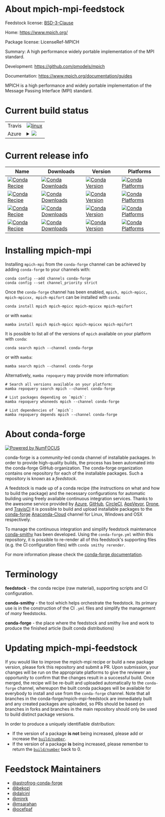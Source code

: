 About mpich-mpi-feedstock
=========================

Feedstock license: [BSD-3-Clause](https://github.com/conda-forge/mpich-feedstock/blob/main/LICENSE.txt)

Home: https://www.mpich.org/

Package license: LicenseRef-MPICH

Summary: A high performance widely portable implementation of the MPI standard.

Development: https://github.com/pmodels/mpich

Documentation: https://www.mpich.org/documentation/guides

MPICH is a high performance and widely portable implementation of the
Message Passing Interface (MPI) standard.


Current build status
====================


<table><tr>
    <td>Travis</td>
    <td>
      <a href="https://app.travis-ci.com/conda-forge/mpich-feedstock">
        <img alt="linux" src="https://img.shields.io/travis/com/conda-forge/mpich-feedstock/main.svg?label=Linux">
      </a>
    </td>
  </tr>
    
  <tr>
    <td>Azure</td>
    <td>
      <details>
        <summary>
          <a href="https://dev.azure.com/conda-forge/feedstock-builds/_build/latest?definitionId=645&branchName=main">
            <img src="https://dev.azure.com/conda-forge/feedstock-builds/_apis/build/status/mpich-feedstock?branchName=main">
          </a>
        </summary>
        <table>
          <thead><tr><th>Variant</th><th>Status</th></tr></thead>
          <tbody><tr>
              <td>linux_64_mpi_typeconda</td>
              <td>
                <a href="https://dev.azure.com/conda-forge/feedstock-builds/_build/latest?definitionId=645&branchName=main">
                  <img src="https://dev.azure.com/conda-forge/feedstock-builds/_apis/build/status/mpich-feedstock?branchName=main&jobName=linux&configuration=linux%20linux_64_mpi_typeconda" alt="variant">
                </a>
              </td>
            </tr><tr>
              <td>linux_64_mpi_typeexternal</td>
              <td>
                <a href="https://dev.azure.com/conda-forge/feedstock-builds/_build/latest?definitionId=645&branchName=main">
                  <img src="https://dev.azure.com/conda-forge/feedstock-builds/_apis/build/status/mpich-feedstock?branchName=main&jobName=linux&configuration=linux%20linux_64_mpi_typeexternal" alt="variant">
                </a>
              </td>
            </tr><tr>
              <td>linux_aarch64_mpi_typeconda</td>
              <td>
                <a href="https://dev.azure.com/conda-forge/feedstock-builds/_build/latest?definitionId=645&branchName=main">
                  <img src="https://dev.azure.com/conda-forge/feedstock-builds/_apis/build/status/mpich-feedstock?branchName=main&jobName=linux&configuration=linux%20linux_aarch64_mpi_typeconda" alt="variant">
                </a>
              </td>
            </tr><tr>
              <td>linux_aarch64_mpi_typeexternal</td>
              <td>
                <a href="https://dev.azure.com/conda-forge/feedstock-builds/_build/latest?definitionId=645&branchName=main">
                  <img src="https://dev.azure.com/conda-forge/feedstock-builds/_apis/build/status/mpich-feedstock?branchName=main&jobName=linux&configuration=linux%20linux_aarch64_mpi_typeexternal" alt="variant">
                </a>
              </td>
            </tr><tr>
              <td>linux_ppc64le_mpi_typeconda</td>
              <td>
                <a href="https://dev.azure.com/conda-forge/feedstock-builds/_build/latest?definitionId=645&branchName=main">
                  <img src="https://dev.azure.com/conda-forge/feedstock-builds/_apis/build/status/mpich-feedstock?branchName=main&jobName=linux&configuration=linux%20linux_ppc64le_mpi_typeconda" alt="variant">
                </a>
              </td>
            </tr><tr>
              <td>linux_ppc64le_mpi_typeexternal</td>
              <td>
                <a href="https://dev.azure.com/conda-forge/feedstock-builds/_build/latest?definitionId=645&branchName=main">
                  <img src="https://dev.azure.com/conda-forge/feedstock-builds/_apis/build/status/mpich-feedstock?branchName=main&jobName=linux&configuration=linux%20linux_ppc64le_mpi_typeexternal" alt="variant">
                </a>
              </td>
            </tr><tr>
              <td>osx_64_mpi_typeconda</td>
              <td>
                <a href="https://dev.azure.com/conda-forge/feedstock-builds/_build/latest?definitionId=645&branchName=main">
                  <img src="https://dev.azure.com/conda-forge/feedstock-builds/_apis/build/status/mpich-feedstock?branchName=main&jobName=osx&configuration=osx%20osx_64_mpi_typeconda" alt="variant">
                </a>
              </td>
            </tr><tr>
              <td>osx_64_mpi_typeexternal</td>
              <td>
                <a href="https://dev.azure.com/conda-forge/feedstock-builds/_build/latest?definitionId=645&branchName=main">
                  <img src="https://dev.azure.com/conda-forge/feedstock-builds/_apis/build/status/mpich-feedstock?branchName=main&jobName=osx&configuration=osx%20osx_64_mpi_typeexternal" alt="variant">
                </a>
              </td>
            </tr><tr>
              <td>osx_arm64_mpi_typeconda</td>
              <td>
                <a href="https://dev.azure.com/conda-forge/feedstock-builds/_build/latest?definitionId=645&branchName=main">
                  <img src="https://dev.azure.com/conda-forge/feedstock-builds/_apis/build/status/mpich-feedstock?branchName=main&jobName=osx&configuration=osx%20osx_arm64_mpi_typeconda" alt="variant">
                </a>
              </td>
            </tr><tr>
              <td>osx_arm64_mpi_typeexternal</td>
              <td>
                <a href="https://dev.azure.com/conda-forge/feedstock-builds/_build/latest?definitionId=645&branchName=main">
                  <img src="https://dev.azure.com/conda-forge/feedstock-builds/_apis/build/status/mpich-feedstock?branchName=main&jobName=osx&configuration=osx%20osx_arm64_mpi_typeexternal" alt="variant">
                </a>
              </td>
            </tr>
          </tbody>
        </table>
      </details>
    </td>
  </tr>
</table>

Current release info
====================

| Name | Downloads | Version | Platforms |
| --- | --- | --- | --- |
| [![Conda Recipe](https://img.shields.io/badge/recipe-mpich-green.svg)](https://anaconda.org/conda-forge/mpich) | [![Conda Downloads](https://img.shields.io/conda/dn/conda-forge/mpich.svg)](https://anaconda.org/conda-forge/mpich) | [![Conda Version](https://img.shields.io/conda/vn/conda-forge/mpich.svg)](https://anaconda.org/conda-forge/mpich) | [![Conda Platforms](https://img.shields.io/conda/pn/conda-forge/mpich.svg)](https://anaconda.org/conda-forge/mpich) |
| [![Conda Recipe](https://img.shields.io/badge/recipe-mpich--mpicc-green.svg)](https://anaconda.org/conda-forge/mpich-mpicc) | [![Conda Downloads](https://img.shields.io/conda/dn/conda-forge/mpich-mpicc.svg)](https://anaconda.org/conda-forge/mpich-mpicc) | [![Conda Version](https://img.shields.io/conda/vn/conda-forge/mpich-mpicc.svg)](https://anaconda.org/conda-forge/mpich-mpicc) | [![Conda Platforms](https://img.shields.io/conda/pn/conda-forge/mpich-mpicc.svg)](https://anaconda.org/conda-forge/mpich-mpicc) |
| [![Conda Recipe](https://img.shields.io/badge/recipe-mpich--mpicxx-green.svg)](https://anaconda.org/conda-forge/mpich-mpicxx) | [![Conda Downloads](https://img.shields.io/conda/dn/conda-forge/mpich-mpicxx.svg)](https://anaconda.org/conda-forge/mpich-mpicxx) | [![Conda Version](https://img.shields.io/conda/vn/conda-forge/mpich-mpicxx.svg)](https://anaconda.org/conda-forge/mpich-mpicxx) | [![Conda Platforms](https://img.shields.io/conda/pn/conda-forge/mpich-mpicxx.svg)](https://anaconda.org/conda-forge/mpich-mpicxx) |
| [![Conda Recipe](https://img.shields.io/badge/recipe-mpich--mpifort-green.svg)](https://anaconda.org/conda-forge/mpich-mpifort) | [![Conda Downloads](https://img.shields.io/conda/dn/conda-forge/mpich-mpifort.svg)](https://anaconda.org/conda-forge/mpich-mpifort) | [![Conda Version](https://img.shields.io/conda/vn/conda-forge/mpich-mpifort.svg)](https://anaconda.org/conda-forge/mpich-mpifort) | [![Conda Platforms](https://img.shields.io/conda/pn/conda-forge/mpich-mpifort.svg)](https://anaconda.org/conda-forge/mpich-mpifort) |

Installing mpich-mpi
====================

Installing `mpich-mpi` from the `conda-forge` channel can be achieved by adding `conda-forge` to your channels with:

```
conda config --add channels conda-forge
conda config --set channel_priority strict
```

Once the `conda-forge` channel has been enabled, `mpich, mpich-mpicc, mpich-mpicxx, mpich-mpifort` can be installed with `conda`:

```
conda install mpich mpich-mpicc mpich-mpicxx mpich-mpifort
```

or with `mamba`:

```
mamba install mpich mpich-mpicc mpich-mpicxx mpich-mpifort
```

It is possible to list all of the versions of `mpich` available on your platform with `conda`:

```
conda search mpich --channel conda-forge
```

or with `mamba`:

```
mamba search mpich --channel conda-forge
```

Alternatively, `mamba repoquery` may provide more information:

```
# Search all versions available on your platform:
mamba repoquery search mpich --channel conda-forge

# List packages depending on `mpich`:
mamba repoquery whoneeds mpich --channel conda-forge

# List dependencies of `mpich`:
mamba repoquery depends mpich --channel conda-forge
```


About conda-forge
=================

[![Powered by
NumFOCUS](https://img.shields.io/badge/powered%20by-NumFOCUS-orange.svg?style=flat&colorA=E1523D&colorB=007D8A)](https://numfocus.org)

conda-forge is a community-led conda channel of installable packages.
In order to provide high-quality builds, the process has been automated into the
conda-forge GitHub organization. The conda-forge organization contains one repository
for each of the installable packages. Such a repository is known as a *feedstock*.

A feedstock is made up of a conda recipe (the instructions on what and how to build
the package) and the necessary configurations for automatic building using freely
available continuous integration services. Thanks to the awesome service provided by
[Azure](https://azure.microsoft.com/en-us/services/devops/), [GitHub](https://github.com/),
[CircleCI](https://circleci.com/), [AppVeyor](https://www.appveyor.com/),
[Drone](https://cloud.drone.io/welcome), and [TravisCI](https://travis-ci.com/)
it is possible to build and upload installable packages to the
[conda-forge](https://anaconda.org/conda-forge) [Anaconda-Cloud](https://anaconda.org/)
channel for Linux, Windows and OSX respectively.

To manage the continuous integration and simplify feedstock maintenance
[conda-smithy](https://github.com/conda-forge/conda-smithy) has been developed.
Using the ``conda-forge.yml`` within this repository, it is possible to re-render all of
this feedstock's supporting files (e.g. the CI configuration files) with ``conda smithy rerender``.

For more information please check the [conda-forge documentation](https://conda-forge.org/docs/).

Terminology
===========

**feedstock** - the conda recipe (raw material), supporting scripts and CI configuration.

**conda-smithy** - the tool which helps orchestrate the feedstock.
                   Its primary use is in the construction of the CI ``.yml`` files
                   and simplify the management of *many* feedstocks.

**conda-forge** - the place where the feedstock and smithy live and work to
                  produce the finished article (built conda distributions)


Updating mpich-mpi-feedstock
============================

If you would like to improve the mpich-mpi recipe or build a new
package version, please fork this repository and submit a PR. Upon submission,
your changes will be run on the appropriate platforms to give the reviewer an
opportunity to confirm that the changes result in a successful build. Once
merged, the recipe will be re-built and uploaded automatically to the
`conda-forge` channel, whereupon the built conda packages will be available for
everybody to install and use from the `conda-forge` channel.
Note that all branches in the conda-forge/mpich-mpi-feedstock are
immediately built and any created packages are uploaded, so PRs should be based
on branches in forks and branches in the main repository should only be used to
build distinct package versions.

In order to produce a uniquely identifiable distribution:
 * If the version of a package **is not** being increased, please add or increase
   the [``build/number``](https://docs.conda.io/projects/conda-build/en/latest/resources/define-metadata.html#build-number-and-string).
 * If the version of a package **is** being increased, please remember to return
   the [``build/number``](https://docs.conda.io/projects/conda-build/en/latest/resources/define-metadata.html#build-number-and-string)
   back to 0.

Feedstock Maintainers
=====================

* [@astrofrog-conda-forge](https://github.com/astrofrog-conda-forge/)
* [@bekozi](https://github.com/bekozi/)
* [@dalcinl](https://github.com/dalcinl/)
* [@minrk](https://github.com/minrk/)
* [@msarahan](https://github.com/msarahan/)
* [@ocefpaf](https://github.com/ocefpaf/)

